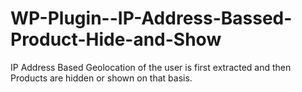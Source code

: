 # WP-Plugin--IP-Address-Bassed-Product-Hide-and-Show
IP Address Based Geolocation of the user is first extracted and then Products are hidden or shown on that basis.
